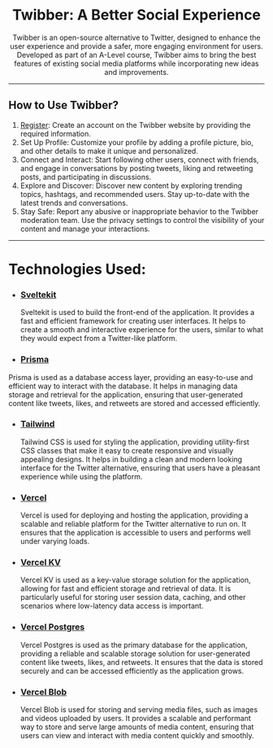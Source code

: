 <h1 align="center">Twibber: A Better Social Experience</h1>
<p align="center">
Twibber is an open-source alternative to Twitter, designed to enhance the user experience and provide a safer, more engaging environment for users. Developed as part of an A-Level course, Twibber aims to bring the best features of existing social media platforms while incorporating new ideas and improvements.</center>
</p>

---

## How to Use Twibber?
1. [Register](https://twibber.): Create an account on the Twibber website by providing the required information.
2. Set Up Profile: Customize your profile by adding a profile picture, bio, and other details to make it unique and personalized.
3. Connect and Interact: Start following other users, connect with friends, and engage in conversations by posting tweets, liking and retweeting posts, and participating in discussions.
4. Explore and Discover: Discover new content by exploring trending topics, hashtags, and recommended users. Stay up-to-date with the latest trends and conversations.
5. Stay Safe: Report any abusive or inappropriate behavior to the Twibber moderation team. Use the privacy settings to control the visibility of your content and manage your interactions.


---
# Technologies Used:
- ### [Sveltekit](https://kit.svelte.dev/)
    Sveltekit is used to build the front-end of the application. It provides a fast and efficient framework for creating user interfaces. It helps to create a smooth and interactive experience for the users, similar to what they would expect from a Twitter-like platform.

- ### [Prisma](https://www.prisma.io/)
Prisma is used as a database access layer, providing an easy-to-use and efficient way to interact with the database. It helps in managing data storage and retrieval for the application, ensuring that user-generated content like tweets, likes, and retweets are stored and accessed efficiently.

- ### [Tailwind](https://tailwindcss.com/)
  Tailwind CSS is used for styling the application, providing utility-first CSS classes that make it easy to create responsive and visually appealing designs. It helps in building a clean and modern looking interface for the Twitter alternative, ensuring that users have a pleasant experience while using the platform.

- ### [Vercel](https://vercel.com/)
  Vercel is used for deploying and hosting the application, providing a scalable and reliable platform for the Twitter alternative to run on. It ensures that the application is accessible to users and performs well under varying loads. 

- ### [Vercel KV](https://vercel.com/docs/storage/vercel-kv)
  Vercel KV is used as a key-value storage solution for the application, allowing for fast and efficient storage and retrieval of data. It is particularly useful for storing user session data, caching, and other scenarios where low-latency data access is important.

- ### [Vercel Postgres](https://vercel.com/docs/storage/vercel-postgres)
  Vercel Postgres is used as the primary database for the application, providing a reliable and scalable storage solution for user-generated content like tweets, likes, and retweets. It ensures that the data is stored securely and can be accessed efficiently as the application grows.

- ### [Vercel Blob](https://vercel.com/docs/storage/vercel-blob)
  Vercel Blob is used for storing and serving media files, such as images and videos uploaded by users. It provides a scalable and performant way to store and serve large amounts of media content, ensuring that users can view and interact with media content quickly and smoothly.

